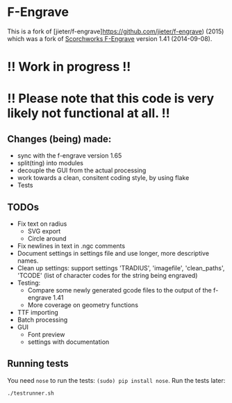 # F-Engrave

This is a fork of [jieter/f-engrave]https://github.com/jieter/f-engrave) (2015)
which was a fork of [Scorchworks F-Engrave](http://www.scorchworks.com/Fengrave/fengrave.html) version 1.41 (2014-09-08).

# !! Work in progress !!
# !! Please note that this code is very likely not functional at all. !!

## Changes (being) made:
 - sync with the f-engrave version 1.65
 - split(ting) into modules
 - decouple the GUI from the actual processing
 - work towards a clean, consitent coding style, by using flake
 - Tests

## TODOs
 - Fix text on radius
 	- SVG export
 	- Circle around
 - Fix newlines in text in .ngc comments
 - Document settings in settings file and use longer, more descriptive names.
 - Clean up settings: support settings 'TRADIUS', 'imagefile', 'clean_paths',  'TCODE' (list of character codes for the string being engraved)
 - Testing:
 	- Compare some newly generated gcode files to the output of the f-engrave 1.41
 	- More coverage on geometry functions
 - TTF importing
 - Batch processing
 - GUI
 	- Font preview
 	- settings with documentation

## Running tests

You need `nose` to run the tests: `(sudo) pip install nose`. Run the tests later:
```
./testrunner.sh
```
